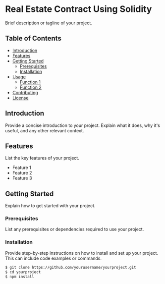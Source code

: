 # Real Estate Contract Using Solidity

Brief description or tagline of your project.

## Table of Contents
- [Introduction](#introduction)
- [Features](#features)
- [Getting Started](#getting-started)
  - [Prerequisites](#prerequisites)
  - [Installation](#installation)
- [Usage](#usage)
  - [Function 1](#function-1)
  - [Function 2](#function-2)
- [Contributing](#contributing)
- [License](#license)

## Introduction
Provide a concise introduction to your project. Explain what it does, why it's useful, and any other relevant context.

## Features
List the key features of your project.

- Feature 1
- Feature 2
- Feature 3

## Getting Started
Explain how to get started with your project.

### Prerequisites
List any prerequisites or dependencies required to use your project.

### Installation
Provide step-by-step instructions on how to install and set up your project. This can include code examples or commands.

```bash
$ git clone https://github.com/yourusername/yourproject.git
$ cd yourproject
$ npm install



